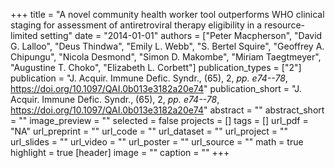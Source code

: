 +++
title = "A novel community health worker tool outperforms WHO clinical staging for assessment of antiretroviral therapy eligibility in a resource-limited setting"
date = "2014-01-01"
authors = ["Peter Macpherson", "David G. Lalloo", "Deus Thindwa", "Emily L. Webb", "S. Bertel Squire", "Geoffrey A. Chipungu", "Nicola Desmond", "Simon D. Makombe", "Miriam Taegtmeyer", "Augustine T. Choko", "Elizabeth L. Corbett"]
publication_types = ["2"]
publication = "J. Acquir. Immune Defic. Syndr., (65), 2, _pp. e74--78_, https://doi.org/10.1097/QAI.0b013e3182a20e74"
publication_short = "J. Acquir. Immune Defic. Syndr., (65), 2, _pp. e74--78_, https://doi.org/10.1097/QAI.0b013e3182a20e74"
abstract = ""
abstract_short = ""
image_preview = ""
selected = false
projects = []
tags = []
url_pdf = "NA"
url_preprint = ""
url_code = ""
url_dataset = ""
url_project = ""
url_slides = ""
url_video = ""
url_poster = ""
url_source = ""
math = true
highlight = true
[header]
image = ""
caption = ""
+++
